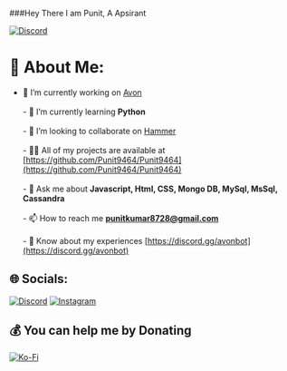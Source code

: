 ###Hey There I am Punit, A Apsirant

<!-- ![Discord](https://discord.c99.nl/widget/theme-3/765841266181144596.png) -->
<a href="https://discord.com/users/765841266181144596">
<img src="https://discord.c99.nl/widget/theme-3/765841266181144596.png" alt="Discord"/>
</a>

# 💫 About Me:
- 🔭 I’m currently working on [Avon](https://discord.gg/avonbot)<br><br>- 🌱 I’m currently learning **Python**<br><br>- 👯 I’m looking to collaborate on [Hammer](https://discord.gg/hammerhq)<br><br>- 👨‍💻 All of my projects are available at [https://github.com/Punit9464/Punit9464](https://github.com/Punit9464/Punit9464)<br><br>- 💬 Ask me about **Javascript, Html, CSS, Mongo DB, MySql, MsSql, Cassandra**<br><br>- 📫 How to reach me **punitkumar8728@gmail.com**<br><br>- 📄 Know about my experiences [https://discord.gg/avonbot](https://discord.gg/avonbot)


## 🌐 Socials:
[![Discord](https://img.shields.io/badge/Discord-%237289DA.svg?logo=discord&logoColor=white)](https://discord.gg/https://discord.gg/avonbot) [![Instagram](https://img.shields.io/badge/Instagram-%23E4405F.svg?logo=Instagram&logoColor=white)](https://instagram.com/_.punnii._) 


  ## 💰 You can help me by Donating
  [![Ko-Fi](https://img.shields.io/badge/Ko--fi-F16061?style=for-the-badge&logo=ko-fi&logoColor=white)](https://ko-fi.com/Punit9464) 

  
<!-- Proudly created with GPRM ( https://gprm.itsvg.in ) -->
